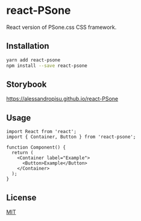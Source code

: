 # react-PSone

React version of PSone.css CSS framework.

## Installation

```bash
yarn add react-psone
npm install --save react-psone
```

## Storybook

https://alessandropisu.github.io/react-PSone

## Usage

```tsx
import React from 'react';
import { Container, Button } from 'react-psone';

function Component() {
  return (
    <Container label="Example">
      <Button>Example</Button>
    </Container>
  );
}
```

## License

[MIT](https://github.com/alessandropisu/react-PSone/blob/master/LICENSE)
